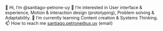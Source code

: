 👋 Hi, I’m @santiago-petrone-uy
👀 I’m interested in User interface & experience, Motion & interaction design (prototyping), Problem solving & Adaptability.
🌱 I’m currently learning Content creation & Systems Thinking.
📫 How to reach me santiago.petrone@ux.uy (email)

<!---
santiago-petrone-uy/santiago-petrone-uy is a ✨ special ✨ repository because its `README.md` (this file) appears on your GitHub profile.
You can click the Preview link to take a look at your changes.
--->

